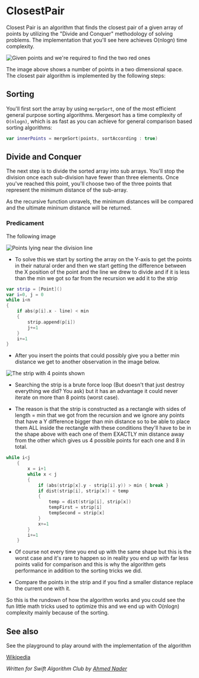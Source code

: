 # ClosestPair

Closest Pair is an algorithm that finds the closest pair of a given array of points by utilizing the "Divide and Conquer" methodology of solving problems. The implementation that you'll see here achieves O(nlogn) time complexity.

![Given points and we're required to find the two red ones](Images/1200px-Closest_pair_of_points.png)

The image above shows a number of points in a two dimensional space. The closest pair algorithm is implemented by the following steps:

## Sorting

You'll first sort the array by using `mergeSort`, one of the most efficient general purpose sorting algorithms. Mergesort has a time complexity of `O(nlogn)`, which is as fast as you can achieve for general comparison based sorting algorithms:

```swift
var innerPoints = mergeSort(points, sortAccording : true)
```

## Divide and Conquer

The next step is to divide the sorted array into sub arrays. You'll stop the division once each sub-division have fewer than three elements. Once you've reached this point, you'll choose two of the three points that represent the minimum distance of the sub-array.

As the recursive function unravels, the minimum distances will be compared and the ultimate mininum distance will be returned.

### Predicament

The following image 

![ Points lying near the division line](Images/Case.png)

- To solve this we start by sorting the array on the Y-axis to get the points in their natural order and then we start getting the difference between the X position of the point and the line we drew to divide and if it is less than the min we got so far from the recursion we add it to the strip 

```swift
var strip = [Point]()   
var i=0, j = 0
while i<n
{
	if abs(p[i].x - line) < min
	{
		strip.append(p[i])
		j+=1
	}
	i+=1
}
```

- After you insert the points that could possibly give you a better min distance we get to another observation in the image below.

![The strip with 4 points shown](Images/Strip.png)

- Searching the strip is a brute force loop (But doesn't that just destroy everything we did? You ask) but it has an advantage it could never iterate on more than 8 points (worst case).

- The reason is that the strip is constructed as a rectangle with sides of length = min that we got from the recursion and we ignore any points that have a Y difference bigger than min distance so to be able to place them ALL inside the rectangle with these conditions they'll have to be in the shape above with each one of them EXACTLY min distance away from the other which gives us 4 possible points for each one and 8 in total.

```swift
while i<j
    {
        x = i+1
        while x < j
        {
            if (abs(strip[x].y - strip[i].y)) > min { break }
            if dist(strip[i], strip[x]) < temp
            {
                temp = dist(strip[i], strip[x])
                tempFirst = strip[i]
                tempSecond = strip[x]
            }
            x+=1
        }
        i+=1
    }
```

- Of course not every time you end up with the same shape but this is the worst case and it's rare to happen so in reality you end up with far less points valid for comparison and this is why the algorithm gets performance in addition to the sorting tricks we did.

- Compare the points in the strip and if you find a smaller distance replace the current one with it.


So this is the rundown of how the algorithm works and you could see the fun little math tricks used to optimize this and we end up with O(nlogn) complexity mainly because of the sorting.


## See also

See the playground to play around with the implementation of the algorithm

[Wikipedia](https://en.wikipedia.org/wiki/Closest_pair_of_points_problem)

*Written for Swift Algorithm Club by [Ahmed Nader](https://github.com/ahmednader42)*
